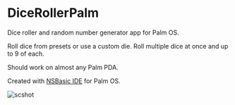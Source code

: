 # DiceRollerPalm
Dice roller and random number generator app for Palm OS.

Roll dice from presets or use a custom die. Roll multiple dice at once and up to 9 of each.

Should work on almost any Palm PDA.

Created with <a href="https://palmdb.net/app/nsbasic">NSBasic IDE</a> for Palm OS.

<img src="scshot" alt="scshot"/>
